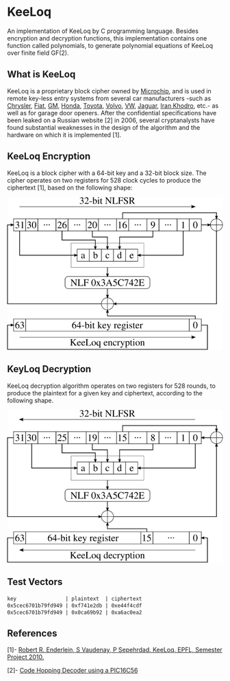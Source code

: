 # KeeLoq
An implementation of KeeLoq by C programming language. Besides encryption and decryption functions, this implementation contains one function called polynomials, to generate polynomial equations of KeeLoq over finite field GF(2).

## What is KeeLoq
KeeLoq is a proprietary block cipher owned by [Microchip](https://www.microchip.com/), and is used in remote key-less entry systems from several car manufacturers -such as [Chrysler](https://www.chrysler.com/), [Fiat](https://www.fiat.com/), [GM](https://www.gm.com/), [Honda](https://www.honda.com/), [Toyota](https://www.toyota.com/), [Volvo](https://www.volvocars.com/intl), [VW](https://www.vw.com/), [Jaguar](https://www.jaguar.com/index.html), [Iran Khodro](https://www.ikco.ir/en/), etc.- as well as for garage door openers. After the confidential specifications have been leaked on a Russian website [2] in 2006, several cryptanalysts have found substantial weaknesses in the design of the algorithm and the hardware on which it is implemented [1]. 

## KeeLoq Encryption
KeeLoq is a block cipher with a 64-bit key and a 32-bit block size. The cipher operates on two registers for 528 clock cycles to produce the ciphertext [1], based on the following shape: 

![KeeLoq encryption algorithm)](./Pictures/KeeLoq-Encryption.svg)


## KeyLoq Decryption
KeeLoq decryption algorithm operates on two registers for 528 rounds, to produce the plaintext for a given key and ciphertext, according to the following shape. 

![KeeLoq encryption algorithm)](./Pictures/KeeLoq-Decryption.svg)

## Test Vectors

```
key                | plaintext  | ciphertext 
0x5cec6701b79fd949 | 0xf741e2db | 0xe44f4cdf
0x5cec6701b79fd949 | 0x0ca69b92 | 0xa6ac0ea2                                  
```
###

## References
[1]- [Robert R. Enderlein, S Vaudenay, P Sepehrdad. KeeLoq. EPFL, Semester Project 2010.](http://www.e7n.ch/data/e10.pdf)

[2]- [Code Hopping Decoder using a PIC16C56](http://keeloq.narod.ru/decryption.pdf)